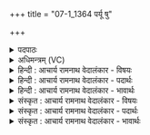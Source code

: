 +++
title = "07-1_1364 पर्यू षु"

+++
<details><summary>पदपाठः</summary>

प꣡रि꣢꣯। ऊ꣡। सु꣢। प्र। ध꣣न्व। वा꣡ज꣢꣯सातये। वा꣡ज꣢꣯। सा꣣तये। प꣡रि꣢꣯। वृ꣣त्रा꣡णि꣢। स꣣क्ष꣡णिः꣢। स꣣। क्ष꣡णिः꣢꣯। द्वि꣣षः꣢। त꣣र꣡ध्यै꣢। ऋ꣣णयाः꣢। ऋ꣣ण। याः꣢। नः꣢। ईरसे। १३६४।
</details>

<details><summary>अधिमन्त्रम् (VC)</summary>

- पवमानः सोमः
- त्र्यरुणस्त्रैवृष्णः, त्रसदस्युः पौरुकुत्स्यः
- पिपीलिकामध्या अनुष्टुप्
- गान्धारः
</details>

<details><summary>हिन्दी : आचार्य रामनाथ वेदालंकार - विषयः</summary>

प्रथम ऋचा पूर्वार्चिक में ४२८ क्रमाङ्क पर अपने अन्तरात्मा और वीर पुरुष के प्रोत्साहन के विषय में व्याख्यात हो चुकी है। यहाँ परमात्मा का विषय कहते हैं।
</details>

<details><summary>हिन्दी : आचार्य रामनाथ वेदालंकार - पदार्थः</summary>

पदार्थान्वयभाषाः -  हे पवमान सोम अर्थात् पवित्र करनेवाले जगत्स्रष्टा परमात्मन् ! आप (वाजसातये) बल देने के लिए, हमें (सु) भली-भाँति (परि प्र धन्व) चारों ओर से प्राप्त होओ। (सक्षणिः) विघ्नों के विनाशक आप (वृत्राणि) जीवनमार्ग वा योगमार्ग में आये हुए विघ्नों पर (परि प्र धन्व) चारों ओर से आक्रमण कर दो। (ऋणयाः) हमारे ऋषिऋण-देवऋण-पितृऋण को तथा अन्य ऋणों को चुकवानेवाले आप (द्विषः) द्वेषवृत्तियों को (तरध्यै) परास्त करने के लिए (नः ईरसे) हमें प्राप्त होवो। तैत्तिरीयसंहिता में तीन ऋण गिनाते हुए कहा गया है कि उत्पन्न होता हुआ ब्राह्मण तीन ऋणों से ऋणी होता है। ऋषियों के प्रति ब्रह्मचर्य से, देवों के प्रति यज्ञ से और पितृजनों के प्रति प्रजा से। जब वह आचार्याधीन ब्रह्मचर्यवास करता है, यज्ञ करता है और पुत्रवान् हो जाता है तब क्रमशः इन ऋणों से छूट जाता है (तै० सं० ६।३।१०।५) ॥१॥
</details>

<details><summary>हिन्दी : आचार्य रामनाथ वेदालंकार - भावार्थः</summary>

भावार्थभाषाः -  मनुष्य दूसरों की सहायता का उपयोग करके उनके प्रति ऋणी हो जाता है। माता-पिता,गुरुजन,समाज,राष्ट्र तथा अन्यों के प्रति उसके जो ऋण होते हैं,उन्हें परमेश्वर की प्रेरणा से वह उपकारस्मरणपूर्वक सधन्यवाद चुका देता है ॥१॥
</details>

<details><summary>संस्कृत : आचार्य रामनाथ वेदालंकार - विषयः</summary>

तत्र प्रथमा ऋक् पूर्वार्चिके ४२८ क्रमाङ्के स्वान्तरात्मनो वीरपुरुषस्य च विषये व्याख्याता। अत्र परमात्मविषय उच्यते।
</details>

<details><summary>संस्कृत : आचार्य रामनाथ वेदालंकार - पदार्थः</summary>

पदार्थान्वयभाषाः -  हे पवमान सोम पवित्रकारिन् जगत्स्रष्टः परमात्मन् ! त्वम् (वाजसातये) बलप्रदानाय, अस्मान् (सु) सम्यक् (परि प्र धन्व उ) परिप्राप्नुहि खलु, (सक्षणिः) विघ्नविनाशकः त्वम् (वृत्राणि) जीवनमार्गे योगमार्गे वा समागतान् विघ्नान् (परि प्र धन्व) परितः आक्रामस्व। (ऋणयाः) अस्माकं ऋषिऋण-देवऋण-पितृऋणानाम् अन्येषां च ऋणानां यापयिता त्वम् (द्विषः) द्वेषवृत्तीः (तरध्यै) तरीतुम् (नः ईरसे) अस्मान् प्राप्नुहि ॥ ऋणानि च त्रीणि यथा—[जायमानो वै ब्राह्मणस्त्रिभिर्ऋणैर्ऋणवान् जायते। ब्रह्मचर्येण ऋषिभ्यो, यज्ञेन देवेभ्यः, प्रजया पितृभ्यः, एष वा अनृणो यः पुत्री यज्वा ब्रह्मचारिवासी (तै० सं० ६।३।१०।५।)] इति ॥१॥
</details>

<details><summary>संस्कृत : आचार्य रामनाथ वेदालंकार - भावार्थः</summary>

भावार्थभाषाः -  मनुष्योऽन्येषां सहायतामुपयुज्य तान् प्रति ऋणवान् जायते। मातापितरौ गुरून् समाजं राष्ट्रमन्यांश्च प्रति तस्य यानि ऋणानि भवन्ति तानि परमेश्वरप्रेरणया स सोपकारस्मरणं सधन्यवादं यापयति ॥१॥
</details>